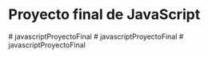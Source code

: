 # Proyecto final de JavaScript
#   j a v a s c r i p t P r o y e c t o F i n a l  
 #   j a v a s c r i p t P r o y e c t o F i n a l  
 #   j a v a s c r i p t P r o y e c t o F i n a l  
 